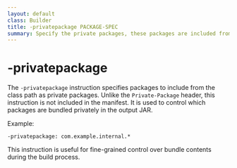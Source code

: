 ```yaml
---
layout: default
class: Builder
title: -privatepackage PACKAGE-SPEC 
summary: Specify the private packages, these packages are included from the class path. Alternative to Private-Package, this version is not included in the manifest.
---
```


# -privatepackage

The `-privatepackage` instruction specifies packages to include from the class path as private packages. Unlike the `Private-Package` header, this instruction is not included in the manifest. It is used to control which packages are bundled privately in the output JAR.

Example:

```
-privatepackage: com.example.internal.*
```

This instruction is useful for fine-grained control over bundle contents during the build process.


